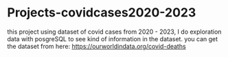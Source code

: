 # Projects-covidcases2020-2023
this project using dataset of covid cases from 2020 - 2023, I do exploration data with posgreSQL
to see kind of information in the dataset.
you can get the dataset from here: https://ourworldindata.org/covid-deaths
